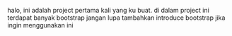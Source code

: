 halo, ini adalah project pertama kali yang ku buat.
di dalam project ini terdapat banyak bootstrap
jangan lupa tambahkan introduce bootstrap jika ingin menggunakan ini
